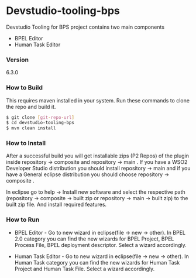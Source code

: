 # Devstudio-tooling-bps

Devstudio Tooling for BPS project contains two main components

  - BPEL Editor
  - Human Task Editor

### Version
6.3.0

### How to Build
This requires maven installed in your system. Run these commands to clone the repo and build it.
```sh
$ git clone [git-repo-url]
$ cd devstudio-tooling-bps
$ mvn clean install
```
### How to Install

After a successful build you will get installable zips (P2 Repos) of the plugin inside repository -> composite and repository -> main . If you have a WSO2 Developer Studio distribution you should install repository -> main and if you have a General eclipse distribution you should choose repository -> composite . 

In eclipse go to help -> Install new software and select the respective path (repository -> composite -> built zip or repository -> main -> built zip)  to the built zip file. And install required features.

### How to Run

- BPEL Editor - Go to new wizard in eclipse(file -> new -> other). In BPEL 2.0 category you can find the new wizards for BPEL Project, BPEL Process File, BPEL deployment descriptor. Select a wizard accordingly.

- Human Task Editor - Go to new wizard in eclipse(file -> new -> other). In Human Task category you can find the new wizards for Human Task Project and Human Task File. Select a wizard accordingly.



